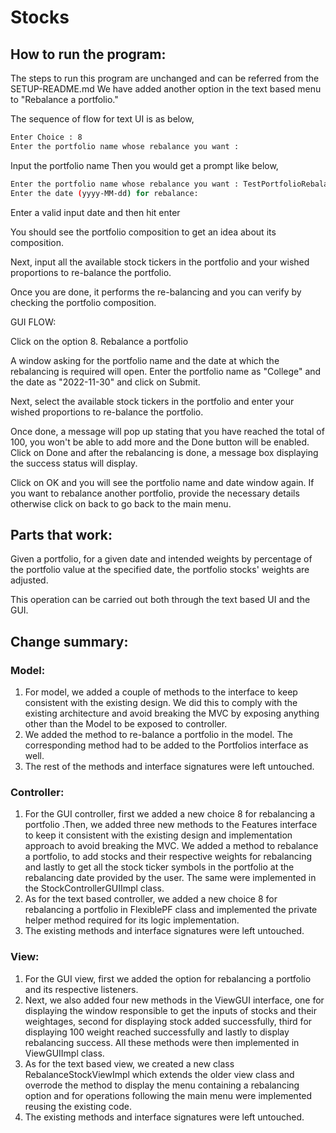 
# Stocks

## How to run the program:
The steps to run this program are unchanged and can be referred from the SETUP-README.md
We have added another option in the text based menu to "Rebalance a portfolio."

The sequence of flow for text UI is as below,
``` bash
Enter Choice : 8
Enter the portfolio name whose rebalance you want : 
```

Input the portfolio name
Then you would get a prompt like below,

```bash
Enter the portfolio name whose rebalance you want : TestPortfolioRebalance
Enter the date (yyyy-MM-dd) for rebalance: 
```
Enter a valid input date and then hit enter

You should see the portfolio composition to get an idea 
about its composition.

Next, input all the available stock tickers in the portfolio 
and your wished proportions to re-balance the portfolio.

Once you are done, it performs the re-balancing and you can
verify by checking the portfolio composition.

GUI FLOW: 

Click on the option 8. Rebalance a portfolio

A window asking for the portfolio name and the date at which the rebalancing is required will open.
Enter the portfolio name as "College" and the date as "2022-11-30" and click on Submit.

Next, select the available stock tickers in the portfolio and enter your wished proportions to
re-balance the portfolio.

Once done, a message will pop up stating that you have reached the total of 100, you won't be able to
add more and the Done button will be enabled. Click on Done and after the rebalancing is done, a
message box displaying the success status will display.

Click on OK and you will see the portfolio name and date window again. If you want to rebalance 
another portfolio, provide the necessary details otherwise click on back to go back to the main menu.


## Parts that work:
Given a portfolio, for a given date and intended weights by percentage
of the portfolio value at the specified date, the portfolio stocks' 
weights are adjusted.

This operation can be carried out both through the text based UI
and the GUI.

## Change summary:
### Model:
1. For model, we added a couple of methods to the interface to keep consistent with the existing design.
    We did this to comply with the existing architecture and avoid breaking the MVC by exposing anything other than the Model to be exposed to controller.
2. We added the method to re-balance a portfolio in the model. The corresponding method had to be added to the Portfolios interface as well.
3. The rest of the methods and interface signatures were left untouched.

### Controller:
1. For the GUI controller, first we added a new choice 8 for rebalancing a portfolio
   .Then, we added three new methods to the Features interface to keep it consistent with
   the existing design and implementation approach to avoid breaking the MVC. We added a method to rebalance a portfolio, to add stocks and their respective weights for rebalancing
   and lastly to get all the stock ticker symbols in the portfolio at the rebalancing date
   provided by the user. The same were implemented in the StockControllerGUIImpl class.
2. As for the text based controller, we added a new choice 8 for rebalancing a portfolio in 
   FlexiblePF class and implemented the private helper method required for its logic implementation.
3. The existing methods and interface signatures were left untouched.

### View:
1. For the GUI view, first we added the option for rebalancing a portfolio and its respective listeners.
2. Next, we also added four new methods in the ViewGUI interface, one for displaying the 
   window responsible to get the inputs of stocks and their weightages, second for displaying stock
   added successfully, third for displaying 100 weight reached successfully and lastly to display
   rebalancing success. All these methods were then implemented in ViewGUIImpl class.
3. As for the text based view, we created a new class RebalanceStockViewImpl which extends the older view
   class and overrode the method to display the menu containing a rebalancing option and for operations
   following the main menu were implemented reusing the existing code.
4. The existing methods and interface signatures were left untouched.

